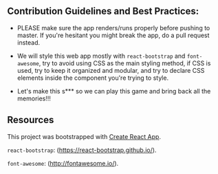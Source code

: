 ## Contribution Guidelines and Best Practices:

- PLEASE make sure the app renders/runs properly before pushing to master.  If you're hesitant you might break the app, do a pull request instead.

- We will style this web app mostly with `react-bootstrap` and `font-awesome`, try to avoid using CSS as the main styling method, if CSS is used, try to keep it organized and modular, and try to declare CSS elements inside the component you're trying to style.

- Let's make this s*** so we can play this game and bring back all the memories!!!

## Resources

This project was bootstrapped with [Create React App](https://github.com/facebookincubator/create-react-app).

`react-bootstrap`:
(https://react-bootstrap.github.io/).

`font-awesome`:
(http://fontawesome.io/).